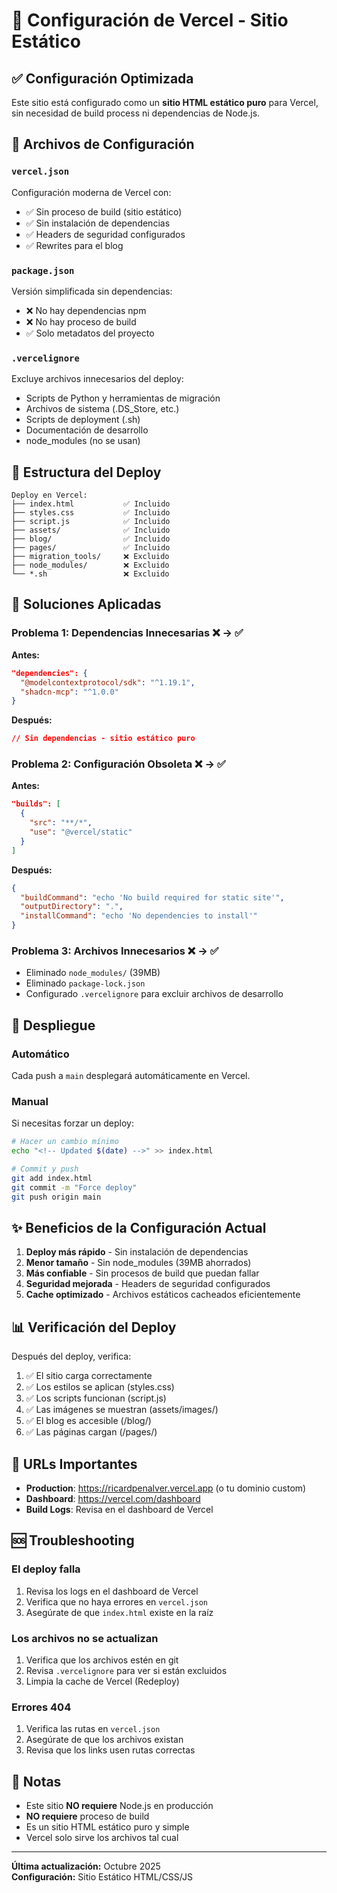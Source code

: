 # 🚀 Configuración de Vercel - Sitio Estático

## ✅ Configuración Optimizada

Este sitio está configurado como un **sitio HTML estático puro** para Vercel, sin necesidad de build process ni dependencias de Node.js.

## 📁 Archivos de Configuración

### `vercel.json`
Configuración moderna de Vercel con:
- ✅ Sin proceso de build (sitio estático)
- ✅ Sin instalación de dependencias
- ✅ Headers de seguridad configurados
- ✅ Rewrites para el blog

### `package.json`
Versión simplificada sin dependencias:
- ❌ No hay dependencias npm
- ❌ No hay proceso de build
- ✅ Solo metadatos del proyecto

### `.vercelignore`
Excluye archivos innecesarios del deploy:
- Scripts de Python y herramientas de migración
- Archivos de sistema (.DS_Store, etc.)
- Scripts de deployment (.sh)
- Documentación de desarrollo
- node_modules (no se usan)

## 🎯 Estructura del Deploy

```
Deploy en Vercel:
├── index.html           ✅ Incluido
├── styles.css           ✅ Incluido
├── script.js            ✅ Incluido
├── assets/              ✅ Incluido
├── blog/                ✅ Incluido
├── pages/               ✅ Incluido
├── migration_tools/     ❌ Excluido
├── node_modules/        ❌ Excluido
└── *.sh                 ❌ Excluido
```

## 🔧 Soluciones Aplicadas

### Problema 1: Dependencias Innecesarias ❌ → ✅
**Antes:**
```json
"dependencies": {
  "@modelcontextprotocol/sdk": "^1.19.1",
  "shadcn-mcp": "^1.0.0"
}
```

**Después:**
```json
// Sin dependencias - sitio estático puro
```

### Problema 2: Configuración Obsoleta ❌ → ✅
**Antes:**
```json
"builds": [
  {
    "src": "**/*",
    "use": "@vercel/static"
  }
]
```

**Después:**
```json
{
  "buildCommand": "echo 'No build required for static site'",
  "outputDirectory": ".",
  "installCommand": "echo 'No dependencies to install'"
}
```

### Problema 3: Archivos Innecesarios ❌ → ✅
- Eliminado `node_modules/` (39MB)
- Eliminado `package-lock.json`
- Configurado `.vercelignore` para excluir archivos de desarrollo

## 🚀 Despliegue

### Automático
Cada push a `main` desplegará automáticamente en Vercel.

### Manual
Si necesitas forzar un deploy:
```bash
# Hacer un cambio mínimo
echo "<!-- Updated $(date) -->" >> index.html

# Commit y push
git add index.html
git commit -m "Force deploy"
git push origin main
```

## ✨ Beneficios de la Configuración Actual

1. **Deploy más rápido** - Sin instalación de dependencias
2. **Menor tamaño** - Sin node_modules (39MB ahorrados)
3. **Más confiable** - Sin procesos de build que puedan fallar
4. **Seguridad mejorada** - Headers de seguridad configurados
5. **Cache optimizado** - Archivos estáticos cacheados eficientemente

## 📊 Verificación del Deploy

Después del deploy, verifica:

1. ✅ El sitio carga correctamente
2. ✅ Los estilos se aplican (styles.css)
3. ✅ Los scripts funcionan (script.js)
4. ✅ Las imágenes se muestran (assets/images/)
5. ✅ El blog es accesible (/blog/)
6. ✅ Las páginas cargan (/pages/)

## 🔗 URLs Importantes

- **Production**: https://ricardpenalver.vercel.app (o tu dominio custom)
- **Dashboard**: https://vercel.com/dashboard
- **Build Logs**: Revisa en el dashboard de Vercel

## 🆘 Troubleshooting

### El deploy falla
1. Revisa los logs en el dashboard de Vercel
2. Verifica que no haya errores en `vercel.json`
3. Asegúrate de que `index.html` existe en la raíz

### Los archivos no se actualizan
1. Verifica que los archivos estén en git
2. Revisa `.vercelignore` para ver si están excluidos
3. Limpia la cache de Vercel (Redeploy)

### Errores 404
1. Verifica las rutas en `vercel.json`
2. Asegúrate de que los archivos existan
3. Revisa que los links usen rutas correctas

## 📝 Notas

- Este sitio **NO requiere** Node.js en producción
- **NO requiere** proceso de build
- Es un sitio HTML estático puro y simple
- Vercel solo sirve los archivos tal cual

---

**Última actualización:** Octubre 2025  
**Configuración:** Sitio Estático HTML/CSS/JS
